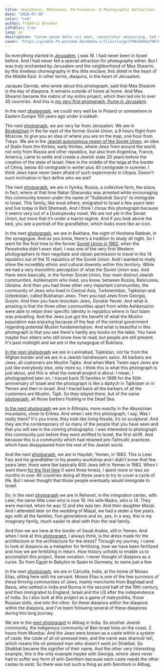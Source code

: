 ```yaml
---
title: Jewishness. Otherness. Performance. A Photographic Reflection.
date: "2020-07-30"
color: "red"
author: Frédéric Brenner
isPublic: true
lang: en
description: "Lorem ipsum dolor sit amet, consectetur adipiscing. Sed vel augue viverra, suscipit nisi sagittis, molestie neque."
cover: "https://gradim.fh-potsdam.de/omeka-s/files/large/f98c8d4baf96f80fed2fa1ded94b4dcb88a34a9d.jpg"
---
```


So everything started in [Jerusalem](set/213867). [I](item/1) was 18. I had never been in Israel before. And I had never felt a special attraction for photography either. But I was truly enchanted by Jerusalem and the neighborhood of Mea Shearim, by this timeless choreography in this little enclave, this shtetl in the heart of the Middle East. In other terms, diaspora, in the heart of Jerusalem. 

Jacques Derrida, who wrote about this photograph, said that Mea Shearim is the key of diaspora. It remains outside of home at home. And Mea Shearim became the matrix of my entire project, which then led me to over 45 countries. And this is [my very first photograph, Purim in Jerusalem](item/227928).

In the next [photograph](item/228092), we could very well be in Poland or somewhere in Eastern Europe 100 years ago under a sukkah.

The next [photograph](item/96478), we are very far from Jerusalem. We are in [Birobidzhan](item/368722) in the far east of the former Soviet Union, a 9 hours flight from Moscow, to give you an idea of where you are on the map, one hour from Tokyo. We are in the [Jewish autonomous region of the Soviet Union](set/92504), an idea of Stalin from the thirties, early thirties, where Jews from around the world, not only from Russia and other republics, but also from Argentina, France, America, came to settle and create a Jewish state 20 years before the creation of the state of Israel. Here in the middle of the taiga at the border of China, below 40 centigrade in winter plus 40 centigrade in summer. I think Jews have never been afraid of such experiments in Utopia. Doesn't such inclination in fact define who we are?

The next [photograph](item/114787), we are in Ilyinka, Russia, a collective farm, the place, in fact, where at that time Natan Sharansky was arrested while encouraging this community known under the name of “Subbotnik Gery’s” to immigrate to Israel. This family, like most others, emigrated to Israel a few years later and live today in Beit Shemesh. And I think I chose this photograph because it seems very out of a Dostoyevsky novel. We are not yet in the Soviet Union, but more that it’s under a tsarist regime. And if you look above the bed, you see a portrait of the grandfather, which looks more like an icon.

In the next [photograph](item/95556), we are in Bukhara, the night of Hoshana Rabbah, in the synagogue. And as you know, there's a tradition to study all night. So I went for the first time to the former [Soviet Union in 1982](set/92511), when the Perestroika didn't even start. I was one of the very first Western photographers to then negotiate and obtain permission to travel in the 14 republics out of the 15 republics of the Soviet Union. And I wanted to really show the incredibly ethnic and cultural diversity within this territory. While we had a very monolithic perception of what the Soviet Union was. And there were basically, in the former Soviet Union, four main distinct Jewish communities. Ashkenazim who lived, you know, between Russia, Belorussia, Ukraine. And then you had three other very important communities, the community of Jews who lived in Central Asia, Turkmenistan, Tajikistan and Uzbekistan, called Bukharian Jews. Then you had Jews from Georgia, Gurjim. And then you have mountain Jews, Gorskie Yevrei. And what is amazing is that the three other communities apart from white Ashkenazim were able to retain their specific identity in republics where in fact Islam was prevailing. And the Jews just got the benefit of what the Muslim population was enjoying because of the fear of the central government regarding potential Muslim fundamentalism. And what is beautiful in this photograph is that you see there's hardly any books on the table. You have maybe four elders who still know how to read, but people are still present. It's past midnight and we are in the synagogue of Bukhara.

[In the next photograph](item/105775) we are in Leninabad, Tajikistan, not far from the Afghan border and we are in a Jewish hairdressers salon. All barbers are Jews, all customers are Muslim Tajiks. And when Mark Twain says Jews are just like everybody else, only more so. I think this is what this photograph is just about, and this is what the overall project is about. I mean, I photographed later on, I traced back 15 families in 1998 for the 50th anniversary of Israel and the photograph is like a diptych in Tajikistan or in Yemen and then in Israel. And I traced back all the barbers of all the customers are Muslim, Tajik. So they stayed there, but of the same [photograph](item/254389), all those barbers floating in the Dead Sea.

[In the next photograph](item/77615) we are in Ethiopia, more exactly in the Abyssinian mountains, close to Eritrea. And when I see this photograph, I say, Was I really there? It's you know, they look like living fossile, it’s so sculptural. And they are the contemporary of so many of the people that you have seen and that you will see in the coming photographs. I was interested to photograph this community just before they were airlifted to Israel, the first airlift. And because this is a community which had retained pre-Talmudic practices which have disappeared from the rest of the Jewish world.

And the next [photograph](item/41532), we are in Haydah, Yemen, in 1983. This is Lewi Faiz and his grandfather in his jewelry workshop and I didn't know that few years later, there were like basically 800 Jews left in Yemen in 1983. When I went there [for the first time](set/39868) (I went three times), I spent more or less six months in over 40 countries doing all these years to try to cover a cycle of life. But I never thought that those people eventually would immigrate to Israel. 

So, in the next [photograph](item/240222) we are in Rehovot, in the integration center, with Lewi, the same little Lewi who is now 16. His wife Nadra, who is 14. They were married, when he was 12 and she was ten. And their daughter Mazal. And I attended later on the wedding of Mazal,  we had a seder a few years ago with all the families, five generations and so, yes, in a way, this is my imaginary family, much easier to deal with than the real family.

And then we are here at the border of Saudi Arabia, still in Yemen. And when I look at this [photograph](item/41461), I always think, is the dress made for the architecture or the architecture for the dress? Through my journey, I came to look at diaspora as a metaphor for fertilizing, how we have been fertilized and how we are fertilizing in return. How history unfolds to enable us to accomplish this project, these vocation. I never thought of diaspora as a curse. So from Egypt to Babylon to Spain to Germany, to name just a few.

In the next [photograph](item/143960), we are in Calcutta, India, at the home of Moses Elias, sitting here with his servant. Moses Elias is one of the few survivors of these thriving communities of Jews, mainly merchants from Baghdad and Basra, who settled in India and Burma in the second half of the 19th century, and then immigrated to England, Israel and the US after the independence of India. So I also look at this project as a game of matryoshka, those Russian dolls, one into the other. So these diaspora within the diaspora within the diaspora, and I've been following several of these diasporas during this long journey.

We are in the [next photograph](item/141480) in Alibag in India. So another Jewish community, the indigenous community of Ben Israel lives on the coast, 2 hours from Mumbai. And the Jews were known as a caste within a system of caste, the caste of all oil-pressed men, and the name was shanivār telī, which means the oil-pressed man who doesn't work on Shabbat. So Shabbat became the signifier of their name. And the other very interesting example, this is the only example maybe with Georgia, where Jews never had to suffer any form of anti-Semitism because each caste needs the other castes to exist. So there was not such a thing as anti-Semitism in Alibag.
